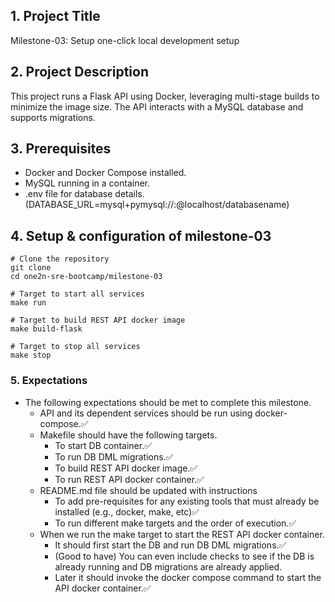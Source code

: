 ## 1. Project Title
  
Milestone-03: Setup one-click local development setup

## 2. Project Description
  
This project runs a Flask API using Docker, leveraging multi-stage builds to minimize the image size. The API interacts with a MySQL database and supports migrations.

## 3. Prerequisites
  
- Docker and Docker Compose installed.
- MySQL running in a container.
- .env file for database details. (DATABASE_URL=mysql+pymysql://<user>:<DBpassword>@localhost/databasename)

## 4. Setup & configuration of milestone-03
  
 ```
 # Clone the repository
 git clone
 cd one2n-sre-bootcamp/milestone-03
 ```
 ```
# Target to start all services
 make run
```
```
# Target to build REST API docker image
make build-flask
```


 ```
 # Target to stop all services
 make stop
 ```

### 5. Expectations
  
- The following expectations should be met to complete this milestone.
  - API and its dependent services should be run using docker-compose.✅
  - Makefile should have the following targets.
    - To start DB container.✅
    - To run DB DML migrations.✅
    - To build REST API docker image.✅
    - To run REST API docker container.✅
  - README.md file should be updated with instructions
    - To add pre-requisites for any existing tools that must already be installed (e.g., docker, make, etc)✅
    - To run different make targets and the order of execution.✅
  - When we run the make target to start the REST API docker container.
    - It should first start the DB and run DB DML migrations.✅
    - (Good to have) You can even include checks to see if the DB is already running and DB migrations are already applied.
    - Later it should invoke the docker compose command to start the API docker container.✅